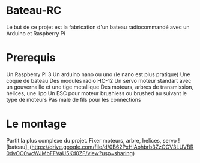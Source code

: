 # Bateau-RC
Le but de ce projet est la fabrication d'un bateau radiocommandé avec un Arduino et Raspberry Pi

# Prerequis
Un Raspberry Pi 3
Un arduino nano ou uno (le nano est plus pratique)
Une coque de bateau
Des modules radio HC-12
Un servo moteur standart avec un gouvernaille et une tige metallique
Des moteurs, arbres de transmission, helices, une lipo
Un ESC pour moteur brushless ou brushed au suivant le type de moteurs
Pas male de fils pour les connections

# Le montage
Partit la plus complexe du projet.
Fixer moteurs, arbre, helices, servo
![bateau]_(https://drive.google.com/file/d/0B62PxHiAohbrb3ZzOGV3LUVBR0dvOC0wcWJMbFFVaU5Kd0ZF/view?usp=sharing)

 


